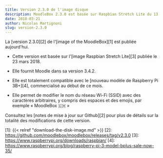 ```yaml
---
title: Version 2.3.0 de l'image disque
description: MoodleBox 2.3.0 est basée sur Raspbian Stretch Lite du 13.03.2018 et sur Moodle 3.4.2. Elle supporte la nouvelle Raspberry Pi 3B+.
date: 2018-03-21
author: Nicolas Martignoni
slug: version-2.3.0
---
```


La [version 2.3.0][2] de l'[image of the MoodleBox][1] est publiée aujourd'hui.

- Cette version est basée sur l'[image Raspbian Stretch Lite][3] publiée le 23 mars 2018.

- Elle fournit Moodle dans sa version 3.4.2.

- Elle est totalement compatible avec le [nouveau modèle de Raspberry Pi 3B+][4], commercialisé au début de ce mois.

- Elle permet de modifier le nom du réseau Wi-Fi (SSID) avec des caractères arbitraires, y compris des espaces et des emojis, par exemple « MoodleBox 🇨🇭 »

Consultez les [notes de mise à jour sur Github][2] pour plus de détails sur la totalité des modifications de cette version.

 [1]: {{< relref "download-the-disk-image.md" >}}
 [2]: https://github.com/moodlebox/moodlebox/releases/tag/v2.3.0
 [3]: https://www.raspberrypi.org/downloads/raspbian/
 [4]: https://www.raspberrypi.org/blog/raspberry-pi-3-model-bplus-sale-now-35/

